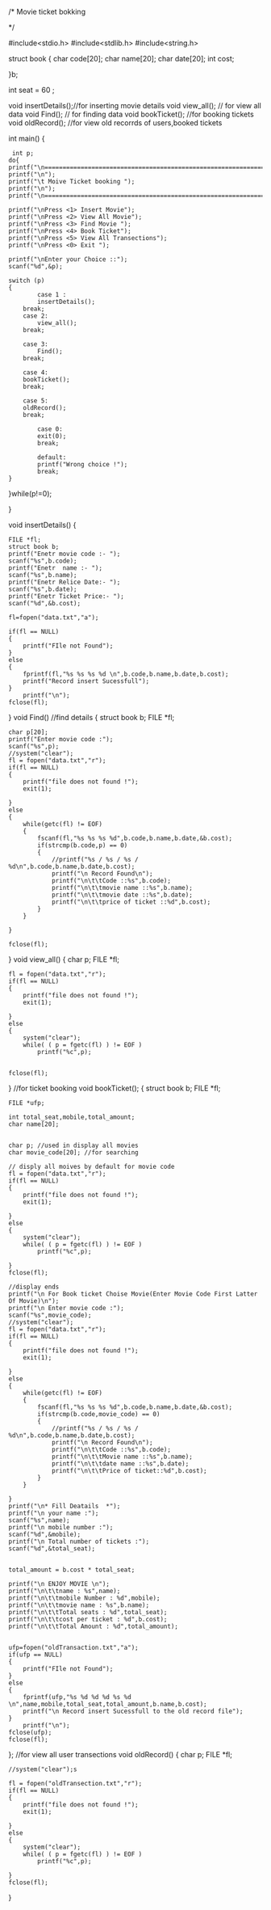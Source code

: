 /*
Movie ticket bokking


*/

#include<stdio.h>
#include<stdlib.h>
#include<string.h>

struct book
{
	char code[20];
	char name[20];
	char date[20];
	int cost;
	

}b;

int seat = 60 ;

void insertDetails();//for inserting movie details
void view_all(); // for view all data 
void Find(); // for finding data
void bookTicket(); //for booking tickets
void oldRecord(); //for view old recorrds of users,booked tickets

int main()
{

	 int p;
 	do{
	printf("\n====================================================================");
	printf("\n");	
	printf("\t Moive Ticket booking ");
	printf("\n");
	printf("\n====================================================================");
	
	printf("\nPress <1> Insert Movie");
   	printf("\nPress <2> View All Movie");
	printf("\nPress <3> Find Movie ");
	printf("\nPress <4> Book Ticket");
	printf("\nPress <5> View All Transections");
   	printf("\nPress <0> Exit ");

   	printf("\nEnter your Choice ::");
   	scanf("%d",&p); 	

   	switch (p)
   	{
    		case 1 :
    		insertDetails();
   		break;
		case 2:
    		view_all();
   		break;
    		
		case 3:
    		Find();
   		break;

		case 4:
		bookTicket();
		break;
		
		case 5:
		oldRecord();
		break;

    		case 0:
    		exit(0);
    		break;

    		default:
    		printf("Wrong choice !");
    		break;
   	}
 }while(p!=0);

	


}


void insertDetails()
{
	
	FILE *fl;
	struct book b;
	printf("Enetr movie code :- ");	
	scanf("%s",b.code);
	printf("Enetr  name :- ");	
	scanf("%s",b.name);
	printf("Enetr Relice Date:- ");	
	scanf("%s",b.date);
	printf("Enetr Ticket Price:- ");	
	scanf("%d",&b.cost);
	
	fl=fopen("data.txt","a");

	if(fl == NULL)
	{
		printf("FIle not Found");
	}
	else
	{
		fprintf(fl,"%s %s %s %d \n",b.code,b.name,b.date,b.cost);
		printf("Record insert Sucessfull");
	}
		printf("\n");
	fclose(fl);
}
void Find() //find details
{
	struct book b;
	FILE *fl;
	
	char p[20];
	printf("Enter movie code :");
	scanf("%s",p);
	//system("clear");
	fl = fopen("data.txt","r");
	if(fl == NULL)
	{
		printf("file does not found !");
		exit(1);

	}
	else
	{	
		while(getc(fl) != EOF)
		{
			fscanf(fl,"%s %s %s %d",b.code,b.name,b.date,&b.cost);
			if(strcmp(b.code,p) == 0)
			{	
				//printf("%s / %s / %s / %d\n",b.code,b.name,b.date,b.cost);
				printf("\n Record Found\n");
				printf("\n\t\tCode ::%s",b.code);
				printf("\n\t\tmovie name ::%s",b.name);
				printf("\n\t\tmovie date ::%s",b.date);
				printf("\n\t\tprice of ticket ::%d",b.cost);
			}
		}
		
	}

	fclose(fl);
}
void view_all()
{
	char p;
	FILE *fl;

	fl = fopen("data.txt","r");
	if(fl == NULL)
	{
		printf("file does not found !");
		exit(1);

	}
	else
	{	
		system("clear");
		while( ( p = fgetc(fl) ) != EOF )
      		printf("%c",p);
		
	
	fclose(fl);
}
//for ticket booking 
void bookTicket();
{
 struct book b;
	FILE *fl;

	FILE *ufp;

	int total_seat,mobile,total_amount;
	char name[20];

	
	char p; //used in display all movies
	char movie_code[20]; //for searching

	// disply all moives by default for movie code
	fl = fopen("data.txt","r");
	if(fl == NULL)
	{
		printf("file does not found !");
		exit(1);

	}
	else
	{	
		system("clear");
		while( ( p = fgetc(fl) ) != EOF )
      		printf("%c",p);
		
	}
	fclose(fl);
	
	//display ends
	printf("\n For Book ticket Choise Movie(Enter Movie Code First Latter Of Movie)\n");
	printf("\n Enter movie code :");
	scanf("%s",movie_code);
	//system("clear");
	fl = fopen("data.txt","r");
	if(fl == NULL)
	{
		printf("file does not found !");
		exit(1);

	}
	else
	{	
		while(getc(fl) != EOF)
		{
			fscanf(fl,"%s %s %s %d",b.code,b.name,b.date,&b.cost);
			if(strcmp(b.code,movie_code) == 0)
			{	
				//printf("%s / %s / %s / %d\n",b.code,b.name,b.date,b.cost);
				printf("\n Record Found\n");
				printf("\n\t\tCode ::%s",b.code);
				printf("\n\t\tMovie name ::%s",b.name);
				printf("\n\t\tdate name ::%s",b.date);
				printf("\n\t\tPrice of ticket::%d",b.cost);
			}
		}
		
	}
	printf("\n* Fill Deatails  *");
	printf("\n your name :");
	scanf("%s",name);
	printf("\n mobile number :");
	scanf("%d",&mobile);
	printf("\n Total number of tickets :");
	scanf("%d",&total_seat);
	
	
	total_amount = b.cost * total_seat;
	
	printf("\n ENJOY MOVIE \n");
	printf("\n\t\tname : %s",name);
	printf("\n\t\tmobile Number : %d",mobile);
	printf("\n\t\tmovie name : %s",b.name);
	printf("\n\t\tTotal seats : %d",total_seat);
	printf("\n\t\tcost per ticket : %d",b.cost);
	printf("\n\t\tTotal Amount : %d",total_amount);
	
	
	ufp=fopen("oldTransaction.txt","a");
	if(ufp == NULL)
	{
		printf("FIle not Found");
	}
	else
	{
		fprintf(ufp,"%s %d %d %d %s %d \n",name,mobile,total_seat,total_amount,b.name,b.cost);
		printf("\n Record insert Sucessfull to the old record file");
	}
		printf("\n");
	fclose(ufp);
	fclose(fl);

};
//for view all user transections
void oldRecord()
{
	char p;
	FILE *fl;

	//system("clear");s
	
	fl = fopen("oldTransection.txt","r");
	if(fl == NULL)
	{
		printf("file does not found !");
		exit(1);

	}
	else
	{	
		system("clear");
		while( ( p = fgetc(fl) ) != EOF )
      		printf("%c",p);
		
	}
	fclose(fl);


}
